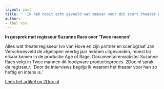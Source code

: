 ```yaml
---
layout: post
title: " 'Ik heb nooit echt gevoeld wat mensen voor dit soort theater over hebben.' "
author:
- Abel Vos
---
```

**In gesprek met regisseur Suzanne Raes over 'Twee mannen'**

Alles wat theaterregisseur Ivo van Hove en zijn partner en scenograaf Jan Verschweyveld de afgelopen veertig jaar hebben uitgevonden, moest bij elkaar komen in de productie Age of Rage. Documentairemaakster Suzanne Raes volgt in Twee mannen dit loodzware productieproces. 2Doc.nl sprak de regisseur. 'Door de interviews begrijp ik waarom het theater voor hen zo heftig en intens is.’

[Lees het artikel op 2Doc.nl](https://www.2doc.nl/verdieping/artikelen/2022/interview-twee-mannen.html)
